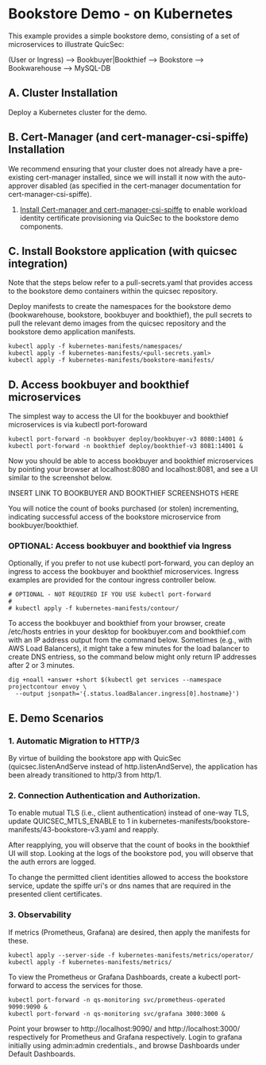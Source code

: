 # Bookstore Demo - on Kubernetes

This example provides a simple bookstore demo, consisting of a set of microservices to illustrate QuicSec: 


(User or Ingress) --> Bookbuyer|Bookthief --> Bookstore --> Bookwarehouse --> MySQL-DB

## A. Cluster Installation

Deploy a Kubernetes cluster for the demo.


## B. Cert-Manager (and cert-manager-csi-spiffe) Installation

We recommend ensuring that your cluster does not already have a pre-existing cert-manager installed, since we will install it now with the auto-approver disabled (as specified in the cert-manager documentation for cert-manager-csi-spiffe).

1. [Install Cert-manager and cert-manager-csi-spiffe](CERT-MANAGER.md) to enable workload identity certificate provisioning via QuicSec to the bookstore demo components.

## C.  Install Bookstore application (with quicsec integration)

Note that the steps below refer to a pull-secrets.yaml that provides access to the bookstore demo containers within the quicsec repository.

Deploy manifests to create the namespaces for the bookstore demo (bookwarehouse, bookstore, bookbuyer and bookthief), the pull secrets to pull the relevant demo images from the quicsec repository and the bookstore demo application manifests.

```
kubectl apply -f kubernetes-manifests/namespaces/
kubectl apply -f kubernetes-manifests/<pull-secrets.yaml>
kubectl apply -f kubernetes-manifests/bookstore-manifests/
```

## D. Access bookbuyer and bookthief microservices

The simplest way to access the UI for the bookbuyer and bookthief microservices is via kubectl port-foroward

```
kubectl port-forward -n bookbuyer deploy/bookbuyer-v3 8080:14001 &
kubectl port-forward -n bookthief deploy/bookthief-v3 8081:14001 &
```

Now you should be able to access bookbuyer and bookthief microservices by pointing your browser at localhost:8080 and localhost:8081, and see a UI similar to the screenshot below.

INSERT LINK TO BOOKBUYER AND BOOKTHIEF SCREENSHOTS HERE

You will notice the count of books purchased (or stolen) incrementing, indicating successful access of the bookstore microservice from bookbuyer/bookthief.

### OPTIONAL: Access bookbuyer and bookthief via Ingress

Optionally, if you prefer to not use kubectl port-forward, you can deploy an ingress to access the bookbuyer and bookthief microservices. Ingress examples are provided for the contour ingress controller below. 
```
# OPTIONAL - NOT REQUIRED IF YOU USE kubectl port-forward
#
# kubectl apply -f kubernetes-manifests/contour/
```

To access the bookbuyer and bookthief from your browser, create /etc/hosts entries in your desktop for bookbuyer.com and bookthief.com with an IP address output from the command below. Sometimes (e.g., with AWS Load Balancers), it might take a few minutes for the load balancer to create DNS entriess, so the command below might only return IP addresses after 2 or 3 minutes.

```
dig +noall +answer +short $(kubectl get services --namespace projectcontour envoy \
  --output jsonpath='{.status.loadBalancer.ingress[0].hostname}')
```

##  E. Demo Scenarios

### 1. Automatic Migration to HTTP/3

By virtue of building the bookstore app with QuicSec (quicsec.listenAndServe instead of http.listenAndServe), the application has been already transitioned to http/3 from http/1.


### 2. Connection Authentication and Authorization.

To enable mutual TLS (i.e., client authentication) instead of one-way TLS, update QUICSEC_MTLS_ENABLE to 1 in kubernetes-manifests/bookstore-manifests/43-bookstore-v3.yaml and reapply.

After reapplying, you will observe that the count of books in the bookthief UI will stop. Looking at the logs of the bookstore pod, you will observe that the auth errors are logged.

To change the permitted client identities allowed to access the bookstore service, update the spiffe uri's or dns names that are required in the presented client certificates.


### 3. Observability

If metrics (Prometheus, Grafana) are desired, then apply the manifests for these.

```
kubectl apply --server-side -f kubernetes-manifests/metrics/operator/
kubectl apply -f kubernetes-manifests/metrics/
```

To view the Prometheus or Grafana Dashboards, create a kubectl port-forward to access the services for those.

```
kubectl port-forward -n qs-monitoring svc/prometheus-operated 9090:9090 &
kubectl port-forward -n qs-monitoring svc/grafana 3000:3000 &
```

Point your browser to http://localhost:9090/ and http://localhost:3000/ respectively for Prometheus and Grafana respectively. Login to grafana initially using admin:admin credentials., and browse Dashboards under Default Dashboards.

